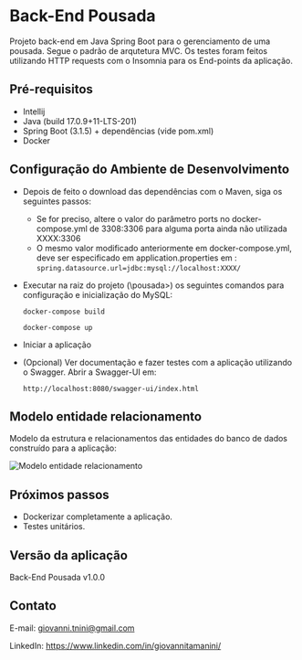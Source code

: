 # Back-End Pousada

Projeto back-end em Java Spring Boot para o gerenciamento de uma pousada. Segue o padrão de arqutetura MVC. Os testes foram feitos utilizando HTTP requests com o Insomnia para os End-points da aplicação. 

## Pré-requisitos

- Intellij
- Java (build 17.0.9+11-LTS-201)
- Spring Boot (3.1.5) + dependências (vide pom.xml)
- Docker

## Configuração do Ambiente de Desenvolvimento

- Depois de feito o download das dependências com o Maven, siga os seguintes passos:

    - Se for preciso, altere o valor do parâmetro ports no docker-compose.yml de 3308:3306 para alguma porta ainda não utilizada XXXX:3306
    - O mesmo valor modificado anteriormente em docker-compose.yml, deve ser especificado em application.properties em :
    ```spring.datasource.url=jdbc:mysql://localhost:XXXX/```

- Executar na raiz do projeto (\pousada>) os seguintes comandos para configuração e inicialização do MySQL:

    ```docker-compose build```

    ```docker-compose up```

- Iniciar a aplicação

- (Opcional) Ver documentação e fazer testes com a aplicação utilizando o Swagger. Abrir a Swagger-UI em:

  ```http://localhost:8080/swagger-ui/index.html```

## Modelo entidade relacionamento

Modelo da estrutura e relacionamentos das entidades do banco de dados construído para a aplicação:

![Modelo entidade relacionamento](/src/main/resources/static/mer.png)

## Próximos passos

- Dockerizar completamente a aplicação.
- Testes unitários.

## Versão da aplicação

Back-End Pousada v1.0.0

## Contato

E-mail: giovanni.tnini@gmail.com

LinkedIn: https://www.linkedin.com/in/giovannitamanini/

